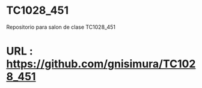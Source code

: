# TC1028_451
 Repositorio para salon de clase TC1028_451
# URL :  https://github.com/gnisimura/TC1028_451
